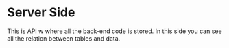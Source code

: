 # Server Side

This is API w where all the back-end code is stored. In this side you can see all the relation between tables and data.
